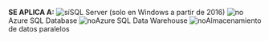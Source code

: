 **SE APLICA A:** ![sí](media/yes.png)SQL Server (solo en Windows a partir de 2016) ![no](media/no.png)Azure SQL Database ![no](media/no.png)Azure SQL Data Warehouse ![no](media/no.png)Almacenamiento de datos paralelos